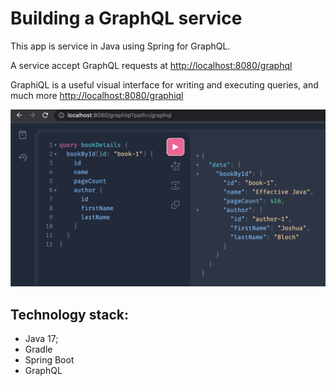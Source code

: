 # Building a GraphQL service

This app is service in Java using Spring for GraphQL.

A service accept GraphQL requests at [http://localhost:8080/graphql](http://localhost:8080/graphql)

GraphiQL is a useful visual interface for writing and executing queries,
and much more [http://localhost:8080/graphiql](http://localhost:8080/graphiql)

![graphiql.png](graphiql.png)

## Technology stack:

* Java 17;
* Gradle
* Spring Boot
* GraphQL